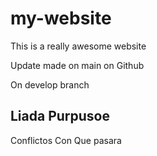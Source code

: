 # my-website

This is a really awesome website

Update made on main on Github

On develop branch

## Liada Purpusoe

Conflictos
Con
Que pasara
